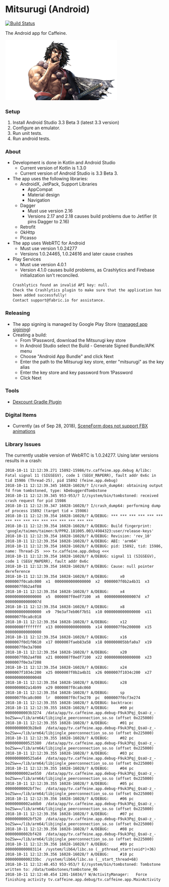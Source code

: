 # Mitsurugi (Android)

[![Build Status](https://travis-ci.com/caffeinetv/android.svg?token=qBfqv76hyjADhUsCTEp6&branch=master)](https://travis-ci.com/caffeinetv/android)

The Android app for Caffeine.

<img alt="Mitsurugi" src="logo.png" width="356">

### Setup

1. Install Android Studio 3.3 Beta 3 (latest 3.3 version)
2. Configure an emulator.
3. Run unit tests.
4. Run android tests.

### About

* Development is done in Kotlin and Android Studio
  * Current version of Kotlin is 1.3.0
  * Current version of Android Studio is 3.3 Beta 3.
* The app uses the following libraries:
  * AndroidX, JetPack, Support Libraries
    * AppCompat
    * Material design
    * Navigation
  * Dagger
    * Must use version 2.16
    * Versions 2.17 and 2.18 causes build problems due to Jetifier (it pins Dagger to 2.16)
  * Retrofit
  * OkHttp
  * Picasso
* The app uses WebRTC for Android
  * Must use version 1.0.24277
  * Versions 1.0.24465, 1.0.24616 and later cause crashes
* Play Services
  * Must use version 4.0.1
  * Version 4.1.0 causes build problems, as Crashlytics and Firebase initialization isn't reconciled.
  ```
  Crashlytics found an invalid API key: null. 
  Check the Crashlytics plugin to make sure that the application has been added successfully! 
  Contact support@fabric.io for assistance.
  ```

### Releasing

* The app signing is managed by Google Play Store ([managed app sigining](https://support.google.com/googleplay/android-developer/answer/7384423))
* Creating a build:
  * From 1Password, download the Mitsurugi key store
  * In Android Studio select the Build - Generate Signed Bundle/APK menu
  * Choose "Android App Bundle" and click Next
  * Enter the path to the Mitsurugi key store, enter "mitsurugi" as the key alias
  * Enter the key store and key password from 1Password
  * Click Next

### Tools

* [Dexcount Gradle Plugin](https://github.com/KeepSafe/dexcount-gradle-plugin)


### Digital Items

* Currently (as of Sep 28, 2018), [SceneForm does not support FBX animations](https://github.com/google-ar/sceneform-android-sdk/issues/11)


### Library Issues

The currently usable version of WebRTC is 1.0.24277. Using later versions results in a crash:

```
2018-10-11 12:12:39.271 15892-15986/tv.caffeine.app.debug A/libc: Fatal signal 11 (SIGSEGV), code 1 (SEGV_MAPERR), fault addr 0x6c in tid 15986 (Thread-25), pid 15892 (feine.app.debug)
2018-10-11 12:12:39.345 16028-16028/? I/crash_dump64: obtaining output fd from tombstoned, type: kDebuggerdTombstone
2018-10-11 12:12:39.345 953-953/? I//system/bin/tombstoned: received crash request for pid 15986
2018-10-11 12:12:39.347 16028-16028/? I/crash_dump64: performing dump of process 15892 (target tid = 15986)
2018-10-11 12:12:39.354 16028-16028/? A/DEBUG: *** *** *** *** *** *** *** *** *** *** *** *** *** *** *** ***
2018-10-11 12:12:39.354 16028-16028/? A/DEBUG: Build fingerprint: 'google/taimen/taimen:9/PPR2.181005.003/4984323:user/release-keys'
2018-10-11 12:12:39.354 16028-16028/? A/DEBUG: Revision: 'rev_10'
2018-10-11 12:12:39.354 16028-16028/? A/DEBUG: ABI: 'arm64'
2018-10-11 12:12:39.354 16028-16028/? A/DEBUG: pid: 15892, tid: 15986, name: Thread-25  >>> tv.caffeine.app.debug <<<
2018-10-11 12:12:39.354 16028-16028/? A/DEBUG: signal 11 (SIGSEGV), code 1 (SEGV_MAPERR), fault addr 0x6c
2018-10-11 12:12:39.354 16028-16028/? A/DEBUG: Cause: null pointer dereference
2018-10-11 12:12:39.354 16028-16028/? A/DEBUG:     x0  0000007f0ca8c000  x1  0000000000000000  x2  0000007f0b2a4b31  x3  0000007f0b2a4f08
2018-10-11 12:12:39.354 16028-16028/? A/DEBUG:     x4  0000000000000000  x5  0000007f0edf7100  x6  000000000000007d  x7  000000000000007d
2018-10-11 12:12:39.354 16028-16028/? A/DEBUG:     x8  0000000000000000  x9  79e3af7eb06f7b51  x10 0000000000000000  x11 0000007f0ca8c018
2018-10-11 12:12:39.354 16028-16028/? A/DEBUG:     x12 00000000ffffffff  x13 000000000000000b  x14 0000007f0e200000  x15 0000000000000000
2018-10-11 12:12:39.354 16028-16028/? A/DEBUG:     x16 0000007f0d1f0610  x17 0000007faeb83a58  x18 000000005bbfa0a7  x19 0000007f0e3a7000
2018-10-11 12:12:39.354 16028-16028/? A/DEBUG:     x20 0000007f0b2a4f08  x21 0000007f0edf7100  x22 0000000000000000  x23 0000007f0e3a7208
2018-10-11 12:12:39.354 16028-16028/? A/DEBUG:     x24 0000007f1034c200  x25 0000007f0b2a4b31  x26 0000007f1034c200  x27 0000000000000048
2018-10-11 12:12:39.354 16028-16028/? A/DEBUG:     x28 0000000002a14b99  x29 0000007f0ca8c060
2018-10-11 12:12:39.354 16028-16028/? A/DEBUG:     sp  0000007f0ca8c000  lr  0000007f0cf3e270  pc  0000007f0cf3e274
2018-10-11 12:12:39.355 16028-16028/? A/DEBUG: backtrace:
2018-10-11 12:12:39.355 16028-16028/? A/DEBUG:     #00 pc 00000000003b3274  /data/app/tv.caffeine.app.debug-F9uk3Pqj_QsaU-z_-boZSw==/lib/arm64/libjingle_peerconnection_so.so (offset 0x225000)
2018-10-11 12:12:39.355 16028-16028/? A/DEBUG:     #01 pc 00000000003b28e8  /data/app/tv.caffeine.app.debug-F9uk3Pqj_QsaU-z_-boZSw==/lib/arm64/libjingle_peerconnection_so.so (offset 0x225000)
2018-10-11 12:12:39.355 16028-16028/? A/DEBUG:     #02 pc 0000000000525380  /data/app/tv.caffeine.app.debug-F9uk3Pqj_QsaU-z_-boZSw==/lib/arm64/libjingle_peerconnection_so.so (offset 0x225000)
2018-10-11 12:12:39.355 16028-16028/? A/DEBUG:     #03 pc 0000000000525a64  /data/app/tv.caffeine.app.debug-F9uk3Pqj_QsaU-z_-boZSw==/lib/arm64/libjingle_peerconnection_so.so (offset 0x225000)
2018-10-11 12:12:39.355 16028-16028/? A/DEBUG:     #04 pc 00000000002ae550  /data/app/tv.caffeine.app.debug-F9uk3Pqj_QsaU-z_-boZSw==/lib/arm64/libjingle_peerconnection_so.so (offset 0x225000)
2018-10-11 12:12:39.355 16028-16028/? A/DEBUG:     #05 pc 00000000002bf7ec  /data/app/tv.caffeine.app.debug-F9uk3Pqj_QsaU-z_-boZSw==/lib/arm64/libjingle_peerconnection_so.so (offset 0x225000)
2018-10-11 12:12:39.356 16028-16028/? A/DEBUG:     #06 pc 00000000002addb0  /data/app/tv.caffeine.app.debug-F9uk3Pqj_QsaU-z_-boZSw==/lib/arm64/libjingle_peerconnection_so.so (offset 0x225000)
2018-10-11 12:12:39.356 16028-16028/? A/DEBUG:     #07 pc 00000000002bf520  /data/app/tv.caffeine.app.debug-F9uk3Pqj_QsaU-z_-boZSw==/lib/arm64/libjingle_peerconnection_so.so (offset 0x225000)
2018-10-11 12:12:39.356 16028-16028/? A/DEBUG:     #08 pc 00000000002bf428  /data/app/tv.caffeine.app.debug-F9uk3Pqj_QsaU-z_-boZSw==/lib/arm64/libjingle_peerconnection_so.so (offset 0x225000)
2018-10-11 12:12:39.356 16028-16028/? A/DEBUG:     #09 pc 0000000000083114  /system/lib64/libc.so (__pthread_start(void*)+36)
2018-10-11 12:12:39.356 16028-16028/? A/DEBUG:     #10 pc 00000000000233bc  /system/lib64/libc.so (__start_thread+68)
2018-10-11 12:12:40.453 953-953/? E//system/bin/tombstoned: Tombstone written to: /data/tombstones/tombstone_06
2018-10-11 12:12:40.454 1201-16034/? W/ActivityManager:   Force finishing activity tv.caffeine.app.debug/tv.caffeine.app.MainActivity
```


